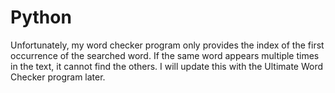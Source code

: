 # Python

Unfortunately, my word checker program only provides the index of the first occurrence of the searched word. If the same word appears multiple times in the text, it cannot find the others. I will update this with the Ultimate Word Checker program later.
